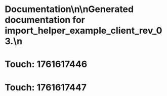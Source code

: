 # Documentation\n\nGenerated documentation for import_helper_example_client_rev_03.\n

# Touch: 1761617446

# Touch: 1761617447
